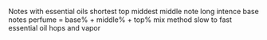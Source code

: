 Notes with essential oils shortest top middest middle
note long intence base notes 
perfume = base% + middle% + top%
mix method slow to fast essential oil hops and vapor
